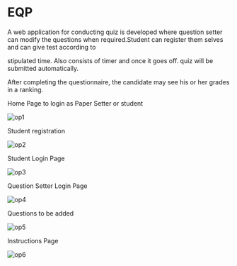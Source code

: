 # EQP
A web application for conducting quiz is developed where question setter can modify the questions when required.Student can register them selves and can give test according to

stipulated time. Also consists of timer and once it goes off. quiz will be submitted automatically.

After completing the questionnaire, the candidate may see his or her grades in a ranking.

Home Page to login as Paper Setter or student



![op1](https://user-images.githubusercontent.com/66712494/133869523-c04b290e-95e9-47a2-9480-d95fb206af3e.png)





Student registration 



![op2](https://user-images.githubusercontent.com/66712494/133869527-82242e97-69ef-4da2-b735-9e9c7275b68a.png)





Student Login Page



![op3](https://user-images.githubusercontent.com/66712494/133869530-085689e4-fadf-4de0-8a70-c3fc2a934f04.png)





Question Setter Login Page



![op4](https://user-images.githubusercontent.com/66712494/133869531-958b561a-d3da-4618-b87d-e2e0c9c8d72c.png)




Questions to be added



![op5](https://user-images.githubusercontent.com/66712494/133869537-2fe715a5-2785-4b63-b48a-c6af6311493c.png)



Instructions Page


![op6](https://user-images.githubusercontent.com/66712494/133869538-4773f851-3caf-4aaa-9dc3-764616e88fb1.png)

